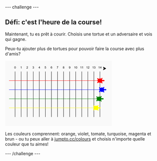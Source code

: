 --- challenge ---

## Défi: c'est l'heure de la course!

Maintenant, tu es prêt à courir. Choisis une tortue et un adversaire et vois qui gagne.

Peux-tu ajouter plus de tortues pour pouvoir faire la course avec plus d'amis?

![capture d'écran](images/race-more.png)

Les couleurs comprennent: orange, violet, tomate, turquoise, magenta et brun - ou tu peux aller à [jumpto.cc/colours](http://jumpto.cc/colours) et choisis n'importe quelle couleur que tu aimes!

--- /challenge ---